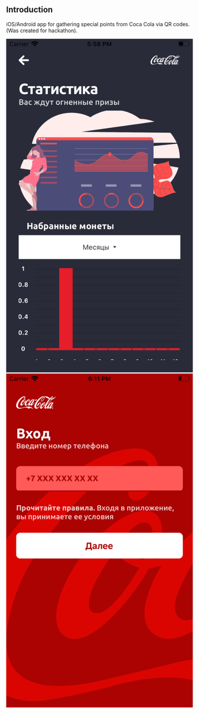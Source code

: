 ## Introduction

iOS/Android app for gathering special points from Coca Cola via QR codes. (Was created for hackathon). 

<img src="screen1.png"/>
<img src="screen2.png"/>
